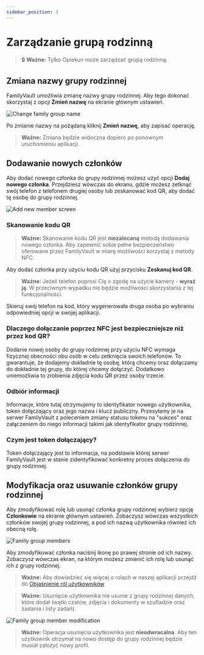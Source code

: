 ```yaml
---
sidebar_position: 3
---
```


# Zarządzanie grupą rodzinną

> 🔒 **Ważne:** Tylko Opiekun może zarządzać grupą rodzinną.

## Zmiana nazwy grupy rodzinnej

FamilyVault umożliwia zmianę nazwy grupy rodzinnej. Aby tego dokonać skorzystaj z opcji **Zmień nazwę** na ekranie głównym ustawień. 

![Change family group name](./img/settings_change_group_name.png)

Po zmianie nazwy na pożądaną kliknij **Zmień nazwę**, aby zapisać operację.

> **Ważne:** Zmiana będzie widoczna dopiero po ponownym uruchomieniu aplikacji.

## Dodawanie nowych członków

Aby dodać nowego członka do grupy rodzinnej możesz użyć opcji **Dodaj nowego członka**. Przejdziesz wówczas do ekranu, gdzie możesz zetknąć swój telefon z telefonem drugiej osoby lub zeskanować kod QR, aby dodać tę osobę do grupy rodzinnej.

![Add new member screen](./img/settings_add_member.png)

### Skanowanie kodu QR

> **Ważne:** Skanowanie kodu QR jest **niezalecaną** metodą dodawania nowego członka. Aby zapewnić sobie pełne bezpieczeństwo oferowane przez FamilyVault w miarę możliwości korzystaj z metody NFC.

Aby dodać członka przy użyciu kodu QR użyj przycisku **Zeskanuj kod QR**. 

> **Ważne:** Jeżeli telefon poprosi Cię o zgodę na użycie kamery - **wyraź ją**. W przeciwnym wypadku nie będzie możliwości skorzystania z tej funkcjonalności.

Skieruj swój telefon na kod, który wygenerowała druga osoba po wybraniu odpowiedniej opcji w swojej aplikacji.

### Dlaczego dołączanie poprzez NFC jest bezpieczniejsze niż przez kod QR?

Dodanie nowej osoby do grupy rodzinnej przy użyciu NFC wymaga fizycznej obecności obu osób w celu zetknięcia swoich telefonów. To gwarantuje, że dodajemy dokładnie tę osobę, którą chcemy oraz dołączamy do dokładnie tej grupy, do której chcemy dołączyć. Dodatkowo uniemożliwia to zrobienia zdjęcia kodu QR przez osoby trzecie.

### Odbiór informacji

Informacje, które tutaj otrzymujemy to identyfikator nowego użytkownika, token dołączający oraz jego nazwa i klucz publiczny. Przesyłamy je na serwer FamilyVault z poleceniem zmiany statusu tokenu na "sukces" oraz załączeniem do niego informacji takimi jak identyfikator grupy rodzinnej.

### Czym jest token dołączający?

Token dołączający jest to informacja, na podstawie której serwer FamilyVault jest w stanie zidentyfikować konkretny proces dołączenia do grupy rodzinnej.

## Modyfikacja oraz usuwanie członków grupy rodzinnej

Aby zmodyfikować rolę lub usunąć członka grupy rodzinnej wybierz opcję **Członkowie** na ekranie głównym ustawień. Zobaczysz wówczas wszystkich członków swojej grupy rodzinnej, a pod ich nazwą użytkownika również ich obecną rolę.

![Family group members](./img/settings_members.png)

Aby zmodyfikować członka naciśnij ikonę po prawej stronie od ich nazwy. Zobaczysz wówczas ekran, na którym możesz zmienić ich rolę lub usunąć ich z grupy rodzinnej.

> **Ważne:** Aby dowiedzieć się więcej o rolach w naszej aplikacji przejdź do [Objaśnienie ról użytkowników](./user-roles.md)

> **Ważne:** Usunięcie użytkownika nie usunie z grupy rodzinnej danych, które dodał (wątki czatów, zdjęcia i dokumenty w szufladzie oraz zadania i listy zadań).

![Family group member modification](./img/settings_modify_user.png)

> **Ważne:** Operacja usunięcia użytkownika jest **nieodwracalna**. Aby ten użytkownik otrzymał na nowo dostęp do grupy rodzinnej będzie musiał założyć nowy profil.